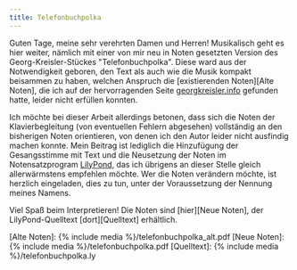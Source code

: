 ```yaml
---
title: Telefonbuchpolka
---
```


Guten Tage, meine sehr verehrten Damen und Herren! Musikalisch geht es hier weiter, nämlich mit einer von mir neu in Noten gesetzten Version des Georg-Kreisler-Stückes "Telefonbuchpolka". Diese ward aus der Notwendigkeit geboren, den Text als auch wie die Musik kompakt beisammen zu haben, welchen Anspruch die [existierenden Noten][Alte Noten], die ich auf der hervorragenden Seite [georgkreisler.info](http://www.georgkreisler.info/noten.html) gefunden hatte, leider nicht erfüllen konnten.

Ich möchte bei dieser Arbeit allerdings betonen, dass sich die Noten der Klavierbegleitung (von eventuellen Fehlern abgesehen) vollständig an den bisherigen Noten orientieren, von denen ich den Autor leider nicht ausfindig machen konnte. Mein Beitrag ist lediglich die Hinzufügung der Gesangsstimme mit Text und die Neusetzung der Noten im Notensatzprogram [LilyPond], das ich übrigens an dieser Stelle gleich allerwärmstens empfehlen möchte. Wer die Noten verändern möchte, ist herzlich eingeladen, dies zu tun, unter der Voraussetzung der Nennung meines Namens.

Viel Spaß beim Interpretieren! Die Noten sind [hier][Neue Noten], der LilyPond-Quelltext [dort][Quelltext] erhältlich.

[LilyPond]: http://lilypond.org
[Alte Noten]: {% include media %}/telefonbuchpolka_alt.pdf
[Neue Noten]: {% include media %}/telefonbuchpolka.pdf
[Quelltext]: {% include media %}/telefonbuchpolka.ly
